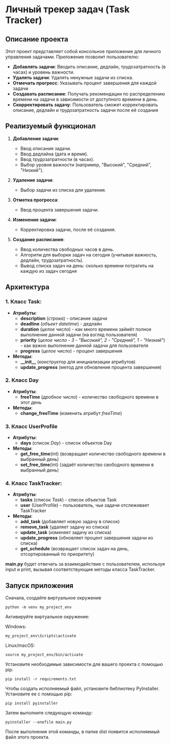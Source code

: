 # Личный трекер задач (Task Tracker)

## Описание проекта

Этот проект представляет собой консольное приложение для личного управления задачами. Приложение позволит пользователю:
- **Добавлять задачи**: Вводить описание, дедлайн, трудозатратность (в часах) и уровень важности.
- **Удалять задачи**: Удалять ненужные задачи из списка.
- **Отмечать прогресс**: Указывать процент завершения для каждой задачи
- **Создавать расписание**: Получать рекомендации по распределению времени на задачи в зависимости от доступного времени в день.
- **Скорректировать задачу**: Пользователь сможет корректировать описание, дедлайн и трудозатратность задачи после её создания

## Реализуемый функционал
1. **Добавление задачи**:
   * Ввод описания задачи.
   * Ввод дедлайна (дата и время).
   * Ввод трудозатратности (в часах).
   * Выбор уровня важности (например, "Высокий", "Средний", "Низкий").

2. **Удаление задачи**:
   * Выбор задачи из списка для удаления.

3. **Отметка прогресса**:
   * Ввод процента завершения задачи.
4. **Изменение задачи**:
   * Корректировка задачи, после её создания.
5. **Создание расписания**:
   * Ввод количества свободных часов в день.
   * Алгоритм для выборки задач на сегодня (учитывая важность, дедлайн, трудозатратность).
   * Вывод списка задач на день: сколько времени потратить на каждую из задач сегодня

## Архитектура

### 1. Класс Task:

* **Атрибуты**: 
  * **description** (*строка*) - описание задачи
  * **deadline** (*объект datetime*) - дедлайн
  * **duration** (*целое число*) - как много времени займёт полное выполнение данной задачи (на взгляд пользователя)
  * **priority** (*целое число - 3 - "Высокий", 2 - "Средний", 1 - "Низкий"*) - как важно выполнение данной задачи для пользователя
  * **progress** (*целое число*) - процент завершения
* **Методы**:
  * **\_\_init\_\_** (конструктор для инициализации атрибутов)
  * **update_progress** (метод для обновления процента завершения)

### 2. Класс Day
* **Атрибуты**:
  * **freeTime** (*дробное число*) - количество свободного времени в этот день
* **Методы**:
  * **change_freeTime** (изменить атрибут *freeTime*)

### 3. Класс UserProfile

* **Атрибуты**:
  * **days** (список *Day*) - список объектов Day
* **Методы**:
  * **get_free_time**(int) (возвращает количество свободного времени в выбранный день)
  * **set_free_time**(int) (задаёт количество свободного времени в выбранный день)

### 4. Класс TaskTracker:

* **Атрибуты**:
  * **tasks** (список *Task*) - список объектов Task
  * **user** (UserProfile) - пользователь, чьи задачи отслеживает TaskTracker
* **Методы**:
  * **add_task** (добавляет новую задачу в список)
  * **remove_task** (удаляет задачу из списка)
  * **update_task** (изменяет задачу из списка)
  * **update_progress** (обновляет процент завершения задачи из списка)
  * **get_schedule** (возвращает список задач на день, отсортированный по приоритету)

**main.py** будет отвечать за взаимодействие с пользователем, используя input и print, вызывая соответствующие методы класса TaskTracker.


## Запуск приложения

Сначала, создайте виртуальное окружение
```console
python -m venv my_project_env
```

Активируйте виртуальное окружение:

Windows:
```console
my_project_env\Scripts\activate
```
Linux/macOS:
```console
source my_project_env/bin/activate
```

Установите необходимые зависимости для вашего проекта с помощью pip:
```console
pip install -r requirements.txt
```

Чтобы создать исполняемый файл, установите библиотеку PyInstaller. Установите ее с помощью pip:
```console
pip install pyinstaller
```

Затем выполните следующую команду:
```console
pyinstaller --onefile main.py
```

После выполнения этой команды, в папке dist появится исполняемый файл этого проекта.